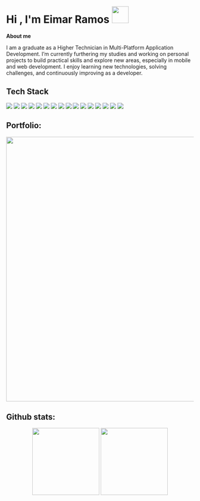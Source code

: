 <h1 align="left"><b>Hi , I'm Eimar Ramos </b><img src="https://i.giphy.com/media/v1.Y2lkPTc5MGI3NjExYmtkb2ljajRoc2FoMXp0azd6aHdlMTNlOWhqYmo4cHR5NWVyM2F3MiZlcD12MV9pbnRlcm5hbF9naWZfYnlfaWQmY3Q9cw/Zx8bHOzanrLTkb52g6/giphy.gif" width="45"></h1>

**About me**

  I am a graduate as a Higher Technician in Multi-Platform Application Development. 
  I’m currently furthering my studies and working on personal projects to build practical skills and explore new areas, especially in mobile and web development. 
  I enjoy learning new technologies, solving challenges, and continuously improving as a developer.

## Tech Stack

<span> 
<img src="https://img.shields.io/badge/Java-007396?style=for-the-badge&logo=java&logoColor=white">
<img src="https://img.shields.io/badge/C%23-239120?style=for-the-badge&logo=c-sharp&logoColor=white">
<img src="https://img.shields.io/badge/Xamarin-3498DB?style=for-the-badge&logo=xamarin&logoColor=white">
<img src="https://img.shields.io/badge/TypeScript-3178C6?style=for-the-badge&logo=typescript&logoColor=white">
<img src="https://img.shields.io/badge/JavaScript-F7DF1E?style=for-the-badge&logo=javascript&logoColor=black">
<img src="https://img.shields.io/badge/HTML-E34F26?style=for-the-badge&logo=html5&logoColor=white">
<img src="https://img.shields.io/badge/CSS-1572B6?style=for-the-badge&logo=css3&logoColor=white">
<img src="https://img.shields.io/badge/SASS-CC6699?style=for-the-badge&logo=sass&logoColor=white">
</span>

<span>
<img src="https://img.shields.io/badge/Python-3776AB?style=for-the-badge&logo=python&logoColor=white">
<img src="https://img.shields.io/badge/Angular-DD0031?style=for-the-badge&logo=angular&logoColor=white">
<img src="https://img.shields.io/badge/React-61DAFB?style=for-the-badge&logo=react&logoColor=black">
<img src="https://img.shields.io/badge/Symfony-000000?style=for-the-badge&logo=symfony&logoColor=white">
<img src="https://img.shields.io/badge/PHP-777BB4?style=for-the-badge&logo=php&logoColor=white">
<img src="https://img.shields.io/badge/MySQL-4479A1?style=for-the-badge&logo=mysql&logoColor=white">
<img src="https://img.shields.io/badge/SQL%20Server-CC2927?style=for-the-badge&logo=microsoft-sql-server&logoColor=white">
<img src="https://img.shields.io/badge/Android%20Studio-3DDC84?style=for-the-badge&logo=android-studio&logoColor=white">
</span>

<h2>Portfolio:</h2>

<div style="display: inline_block" align="center" >
<a href="https://eimar-ramos-portfolio-2024.pages.dev/" target="_blank" rel="noopener noreferrer">
  <img src="https://i.imgur.com/h3fsUKf.png" width="710">
</a>
</div>

<h2>Github stats:</h2> 

<div style="display: inline_block" align="center" >
<p><img height="180em" src="https://github-readme-stats.vercel.app/api/?username=eimarramos&hide=stars&count_private=true&style=for-the-badge&show_icons=true&theme=dark&rank_icon=github"/>
<img height="180em" src="https://github-readme-stats.vercel.app/api/top-langs/?username=eimarramos&layout=compact&langs_count=7&theme=dark"/></p>
</div>
